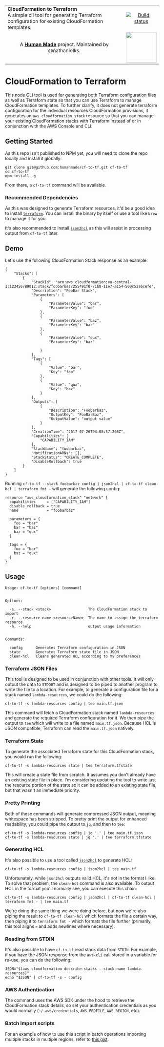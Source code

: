 <table width="100%">
	<tr>
		<td align="left" width="80%">
			<strong>CloudFormation to Terraform</strong><br />
            A simple cli tool for generating Terraform configuration for existing CloudFormation templates.
		</td>
		<td align="center" width="20%">
			<a href="https://travis-ci.org/humanmade/cf-to-tf">
				<img src="https://travis-ci.org/humanmade/cf-to-tf.svg?branch=master" alt="Build status">
			</a>
		</td>
	</tr>
	<tr>
		<td align="center">
			A <strong><a href="https://hmn.md/">Human Made</a></strong> project. Maintained by @nathanielks.
		</td>
		<td align="center">
			<img src="https://hmn.md/content/themes/hmnmd/assets/images/hm-logo.svg" width="100" />
		</td>
	</tr>
</table>

# CloudFormation to Terraform

This node CLI tool is used for generating both Terraform configuration files as well as Terraform state so that you can use Terraform to manage CloudFormation templates. To further clarify, it does not generate terraform configuration for the individual resources CloudFormation provisions, it generates an `aws_cloudformation_stack` resource so that you can manage your existing CloudFormation stacks with Terraform instead of or in conjunction with the AWS Console and CLI.

## Getting Started

As this repo isn't published to NPM yet, you will need to clone the repo locally and install it globally:

```
git clone git@github.com:humanmade/cf-to-tf.git cf-to-tf
cd cf-to-tf
npm install -g
```

From there, a `cf-to-tf` command will be available.

### Recommended Dependencies

As this was designed to generate Terraform resources, it'd be a good idea to install [`terraform`](https://www.terraform.io/intro/getting-started/install.html). You can install the binary by itself or use a tool like `brew` to manage it for you.

It's also recommended to install [`json2hcl`](https://github.com/kvz/json2hcl) as this will assist in processing output from `cf-to-tf` later.

## Demo

Let's use the following CloudFormation Stack response as an example:
```
{
    "Stacks": [
        {
            "StackId": "arn:aws:cloudformation:eu-central-1:123456789012:stack/foobarbaz/255491f0-71b8-11e7-a154-500c52a6cefe",
            "Description": "FooBar Stack",
            "Parameters": [
                {
                    "ParameterValue": "bar",
                    "ParameterKey": "foo"
                },
                {
                    "ParameterValue": "baz",
                    "ParameterKey": "bar"
                },
                {
                    "ParameterValue": "qux",
                    "ParameterKey": "baz"

                }
            ],
            "Tags": [
                {
                    "Value": "bar",
                    "Key": "foo"
                },
                {
                    "Value": "qux",
                    "Key": "baz"
                }
            ],
            "Outputs": [
                {
                    "Description": "Foobarbaz",
                    "OutputKey": "FooBarBaz",
                    "OutputValue": "output value"
                }
            ],
            "CreationTime": "2017-07-26T04:08:57.266Z",
            "Capabilities": [
                "CAPABILITY_IAM"
            ],
            "StackName": "foobarbaz",
            "NotificationARNs": [],
            "StackStatus": "CREATE_COMPLETE",
            "DisableRollback": true
        }
    ]
}
```

Running `cf-to-tf --stack foobarbaz config | json2hcl | cf-to-tf clean-hcl | terraform fmt -` will generate the following config:

```
resource "aws_cloudformation_stack" "network" {
  capabilities     = ["CAPABILITY_IAM"]
  disable_rollback = true
  name             = "foobarbaz"

  parameters = {
    foo = "bar"
    bar = "baz"
    baz = "qux"
  }

  tags = {
    foo = "bar"
    baz = "qux"
  }
}
```


## Usage

```
Usage: cf-to-tf [options] [command]


Options:

  -s, --stack <stack>                 The CloudFormation stack to import
  -r, --resource-name <resourceName>  The name to assign the terraform resource
  -h, --help                          output usage information


Commands:

  config      Generates Terraform configuration in JSON
  state       Generates Terraform state file in JSON
  clean-hcl   Cleans generated HCL according to my preferences
```

### Terraform JSON Files

This tool is designed to be used in conjunction with other tools. It will only output the data to `STDOUT` and is designed to be piped to another program to write the file to a location. For example, to generate a configuration file for a stack named `lambda-resources`, we could do the following:

```
cf-to-tf -s lambda-resources config | tee main.tf.json
```

This command will fetch a CloudFormation stack named `lambda-resources` and generate the required Terraform configuration for it. We then pipe the output to `tee` which will write to a file named `main.tf.json`. Because HCL is JSON compatible, Terraform can read the `main.tf.json` natively.

### Terraform State

To generate the associated Terraform state for this CloudFormation stack, you would run the following:

```
cf-to-tf -s lambda-resources state | tee terraform.tfstate
```

This will create a state file from scratch. It assumes you don't already have an existing state file in place. I'm considering updating the tool to write just the resource portion of the state so it can be added to an existing state file, but that wasn't an immediate priority.

### Pretty Printing

Both of these commands will generate compressed JSON output, meaning whitespace has been stripped. To pretty print the output for enhanced readability, you could pipe the output to `jq`, and then to `tee`:

```
cf-to-tf -s lambda-resources config | jq '.' | tee main.tf.json
cf-to-tf -s lambda-resources state | jq '.' | tee terraform.tfstate
```

### Generating HCL

It's also possible to use a tool called [`json2hcl`](https://github.com/kvz/json2hcl) to generate HCL:

```
cf-to-tf -s lambda-resources config | json2hcl | tee main.tf
```

Unfortunately, while `json2hcl` outputs valid HCL, it's not in the format I like. To solve that problem, the `clean-hcl` command is also available. To output HCL in the format you'll normally see, you can execute this chain:

```
cf-to-tf -s lambda-resources config | json2hcl | cf-to-tf clean-hcl | terraform fmt - | tee main.tf
```

We're doing the same thing we were doing before, but now we're also piping the result to `cf-to-tf clean-hcl` which formats the file a certain way, then piping it to `terraform fmt -` which formats the file further (primarily, this tool aligns `=` and adds newlines where necessary).

### Reading from STDIN

It's also possible to have `cf-to-tf` read stack data from `STDIN`. For example, if you have the JSON response from the `aws-cli` call stored in a variable for re-use, you can do the following:

```
JSON="$(aws cloudformation describe-stacks --stack-name lambda-resources)"
echo "$JSON" | cf-to-tf -s - config
```

### AWS Authentication

The command uses the AWS SDK under the hood to retrieve the CloudFormation stack details, so set your authentication credentials as you would normally (`~/.aws/credentials`, `AWS_PROFILE`, `AWS_REGION`, etc).

### Batch Import scripts

For an example of how to use this script in batch operations importing multiple stacks in multiple regions, refer to [this gist](https://gist.github.com/nathanielks/9282d59ab065f8ee0e373ca7199df085).
